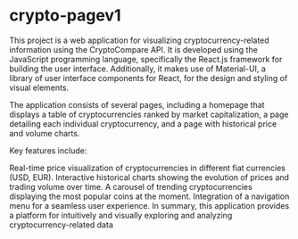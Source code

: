 # crypto-pagev1
 
This project is a web application for visualizing cryptocurrency-related information using the CryptoCompare API. It is developed using the JavaScript programming language, specifically the React.js framework for building the user interface. Additionally, it makes use of Material-UI, a library of user interface components for React, for the design and styling of visual elements.

The application consists of several pages, including a homepage that displays a table of cryptocurrencies ranked by market capitalization, a page detailing each individual cryptocurrency, and a page with historical price and volume charts.

Key features include:

Real-time price visualization of cryptocurrencies in different fiat currencies (USD, EUR).
Interactive historical charts showing the evolution of prices and trading volume over time.
A carousel of trending cryptocurrencies displaying the most popular coins at the moment.
Integration of a navigation menu for a seamless user experience.
In summary, this application provides a platform for intuitively and visually exploring and analyzing cryptocurrency-related data
